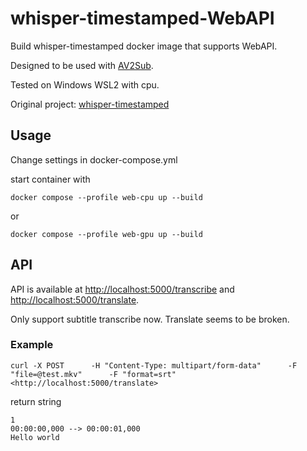 # whisper-timestamped-WebAPI

Build whisper-timestamped docker image that supports WebAPI.

Designed to be used with [AV2Sub](https://github.com/HAL9000COM/AV2Sub).

Tested on Windows WSL2 with cpu.

Original project:
[whisper-timestamped](https://github.com/linto-ai/whisper-timestamped)

## Usage

Change settings in docker-compose.yml

start container with

    docker compose --profile web-cpu up --build

or

    docker compose --profile web-gpu up --build

## API

API is available at <http://localhost:5000/transcribe> and <http://localhost:5000/translate>.

Only support subtitle transcribe now. Translate seems to be broken.

### Example

    curl -X POST      -H "Content-Type: multipart/form-data"      -F "file=@test.mkv"      -F "format=srt"      <http://localhost:5000/translate>

return string

    1
    00:00:00,000 --> 00:00:01,000
    Hello world
